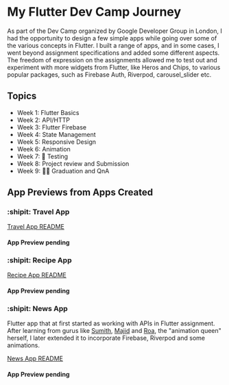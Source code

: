 # My Flutter Dev Camp Journey
As part of the Dev Camp organized by Google Developer Group in London, I had the opportunity to design a few simple apps while going over some of the various concepts in Flutter. I built a range of apps, and in some cases, I went beyond assignment specifications and added some different aspects. The freedom of expression on the assignments allowed me to test out and experiment with more widgets from Flutter, like Heros and Chips, to various popular packages, such as Firebase Auth, Riverpod, carousel_slider etc.

## Topics
* Week 1: Flutter Basics
* Week 2: API/HTTP
* Week 3: Flutter Firebase
* Week 4: State Management
* Week 5: Responsive Design
* Week 6: Animation
* Week 7: :test_tube: Testing
* Week 8: Project review and Submission
* Week 9: :man_student: Graduation and QnA 

## App Previews from Apps Created
### :shipit: Travel App
[Travel App README](devcamp_session1/README.md)

#### App Preview pending

### :shipit: Recipe App
[Recipe App README](recipe_app_ui/README.md)

#### App Preview pending

### :shipit: News App
Flutter app that at first started as working with APIs in Flutter assignment. After learning from gurus like [Sumith](https://twitter.com/sumithpdd?s=20&t=r5lM8dd8DlT6MdVNRd7J9Q), [Majid](https://twitter.com/mhadaily?s=20&t=r5lM8dd8DlT6MdVNRd7J9Q) and [Roa](https://twitter.com/roaakdm?s=20&t=r5lM8dd8DlT6MdVNRd7J9Q), the "animation queen" herself, I later extended it to incorporate Firebase, Riverpod and some animations.

[News App README](news_app/README.md)

#### App Preview pending
